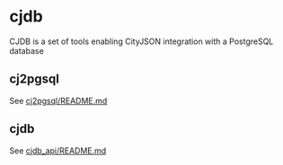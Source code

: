 # cjdb
CJDB is a set of tools enabling CityJSON integration with a PostgreSQL database


## cj2pgsql
See [cj2pgsql/README.md](cj2pgsql/README.md)
## cjdb
See [cjdb_api/README.md](cjdb_api/README.md)
